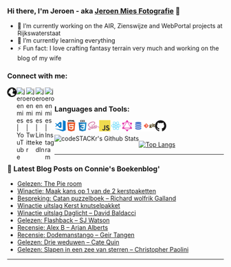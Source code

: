 ### Hi there, I'm Jeroen - aka [Jeroen Mies Fotografie][website] 👋

- 🔭 I’m currently working on the AIR, Zienswijze and WebPortal projects at Rijkswaterstaat
- 🌱 I’m currently learning everything
- ⚡ Fun fact: I love crafting fantasy terrain very much and working on the blog of my wife

### Connect with me:

[<img align="left" alt="jeroenmies" width="22px" src="https://raw.githubusercontent.com/iconic/open-iconic/master/svg/globe.svg" />][website]
[<img align="left" alt="jeroenmies | YouTube" width="22px" src="https://cdn.jsdelivr.net/npm/simple-icons@v3/icons/youtube.svg" />][youtube]
[<img align="left" alt="jeroenmies | Twitter" width="22px" src="https://cdn.jsdelivr.net/npm/simple-icons@v3/icons/twitter.svg" />][twitter]
[<img align="left" alt="jeroenmies | LinkedIn" width="22px" src="https://cdn.jsdelivr.net/npm/simple-icons@v3/icons/linkedin.svg" />][linkedin]
[<img align="left" alt="jeroenmies | Instagram" width="22px" src="https://cdn.jsdelivr.net/npm/simple-icons@v3/icons/instagram.svg" />][instagram]

<br />

### Languages and Tools:

[<img align="left" alt="Visual Studio Code" width="26px" src="https://raw.githubusercontent.com/github/explore/80688e429a7d4ef2fca1e82350fe8e3517d3494d/topics/visual-studio-code/visual-studio-code.png" />][webdevplaylist]
[<img align="left" alt="HTML5" width="26px" src="https://raw.githubusercontent.com/github/explore/80688e429a7d4ef2fca1e82350fe8e3517d3494d/topics/html/html.png" />][webdevplaylist]
[<img align="left" alt="CSS3" width="26px" src="https://raw.githubusercontent.com/github/explore/80688e429a7d4ef2fca1e82350fe8e3517d3494d/topics/css/css.png" />][cssplaylist]
[<img align="left" alt="Sass" width="26px" src="https://raw.githubusercontent.com/github/explore/80688e429a7d4ef2fca1e82350fe8e3517d3494d/topics/sass/sass.png" />][cssplaylist]
[<img align="left" alt="JavaScript" width="26px" src="https://raw.githubusercontent.com/github/explore/80688e429a7d4ef2fca1e82350fe8e3517d3494d/topics/javascript/javascript.png" />][jsplaylist]
[<img align="left" alt="React" width="26px" src="https://raw.githubusercontent.com/github/explore/80688e429a7d4ef2fca1e82350fe8e3517d3494d/topics/react/react.png" />][reactplaylist]
[<img align="left" alt="GraphQL" width="26px" src="https://raw.githubusercontent.com/github/explore/80688e429a7d4ef2fca1e82350fe8e3517d3494d/topics/graphql/graphql.png" />][webdevplaylist]
[<img align="left" alt="SQL" width="26px" src="https://raw.githubusercontent.com/github/explore/80688e429a7d4ef2fca1e82350fe8e3517d3494d/topics/sql/sql.png" />][webdevplaylist]
[<img align="left" alt="Git" width="26px" src="https://raw.githubusercontent.com/github/explore/80688e429a7d4ef2fca1e82350fe8e3517d3494d/topics/git/git.png" />][webdevplaylist]
[<img align="left" alt="GitHub" width="26px" src="https://raw.githubusercontent.com/github/explore/78df643247d429f6cc873026c0622819ad797942/topics/github/github.png" />][webdevplaylist]

<br />
<br />

<img align="left" alt="codeSTACKr's Github Stats" src="https://github-readme-stats.vercel.app/api?username=jeroenmies&show_icons=true&hide_border=true&count_private=true&theme=tokyonight" />

[![Top Langs](https://github-readme-stats.vercel.app/api/top-langs/?username=jeroenmies)](https://github.com/jeroenmies/github-readme-stats)

---

### 📕 Latest Blog Posts on Connie's Boekenblog'
<!-- BLOG-POST-LIST:START -->
- [Gelezen: The Pie room](https://conniesboekenblog.nl/2020/11/21/gelezen-the-pie-room/?utm_source=rss&utm_medium=rss&utm_campaign=gelezen-the-pie-room)
- [Winactie: Maak kans op 1 van de 2 kerstpaketten](https://conniesboekenblog.nl/2020/11/20/winactie-maak-kans-op-1-van-de-2-kerstpaketten/?utm_source=rss&utm_medium=rss&utm_campaign=winactie-maak-kans-op-1-van-de-2-kerstpaketten)
- [Bespreking: Catan puzzelboek – Richard wolfrik Galland](https://conniesboekenblog.nl/2020/11/20/bespreking-catan-puzzelboek-richard-wolfrik-galland/?utm_source=rss&utm_medium=rss&utm_campaign=bespreking-catan-puzzelboek-richard-wolfrik-galland)
- [Winactie uitslag Kerst knutselpakket](https://conniesboekenblog.nl/2020/11/15/winactie-uitslag-kerst-knutselpakket/?utm_source=rss&utm_medium=rss&utm_campaign=winactie-uitslag-kerst-knutselpakket)
- [Winactie uitslag Daglicht – David Baldacci](https://conniesboekenblog.nl/2020/11/15/winactie-uitslag-daglicht-david-baldacci/?utm_source=rss&utm_medium=rss&utm_campaign=winactie-uitslag-daglicht-david-baldacci)
- [Gelezen: Flashback – SJ Watson](https://conniesboekenblog.nl/2020/11/10/gelezen-flashback-sj-watson/?utm_source=rss&utm_medium=rss&utm_campaign=gelezen-flashback-sj-watson)
- [Recensie: Alex B – Arjan Alberts](https://conniesboekenblog.nl/2020/11/09/recensie-alex-b-arjan-alberts/?utm_source=rss&utm_medium=rss&utm_campaign=recensie-alex-b-arjan-alberts)
- [Recensie: Dodemanstango – Geir Tangen](https://conniesboekenblog.nl/2020/11/08/recensie-dodemanstango-geir-tangen/?utm_source=rss&utm_medium=rss&utm_campaign=recensie-dodemanstango-geir-tangen)
- [Gelezen: Drie weduwen – Cate Quin](https://conniesboekenblog.nl/2020/11/07/gelezen-drie-weduwen-cate-quin/?utm_source=rss&utm_medium=rss&utm_campaign=gelezen-drie-weduwen-cate-quin)
- [Gelezen: Slapen in een zee van sterren – Christopher Paolini](https://conniesboekenblog.nl/2020/11/03/gelezen-slapen-in-een-zee-van-sterren-christopher-paolini/?utm_source=rss&utm_medium=rss&utm_campaign=gelezen-slapen-in-een-zee-van-sterren-christopher-paolini)
<!-- BLOG-POST-LIST:END -->

---

[website]: https://jeroenmiesfotografie.nl
[twitter]: https://twitter.com/jeroenmies
[youtube]: https://www.youtube.com/channel/UCdM6wXDAk3Y8_ycxkSfAD7Q
[instagram]: https://www.instagram.com/jeroenmies/
[linkedin]: https://www.linkedin.com/in/jeroenmies/
[webdevplaylist]: https://www.youtube.com/playlist?list=PLlhZGGVFsRrTQQnp_2UwWSoAigm-9_SqR
[jsplaylist]: https://www.youtube.com/playlist?list=PLC5BA7CB1270B2073
[cssplaylist]: https://www.youtube.com/playlist?list=PLlhZGGVFsRrSeV5xra6z-nU60cqompunz
[reactplaylist]: https://www.youtube.com/playlist?list=PLC5BA7CB1270B2073
